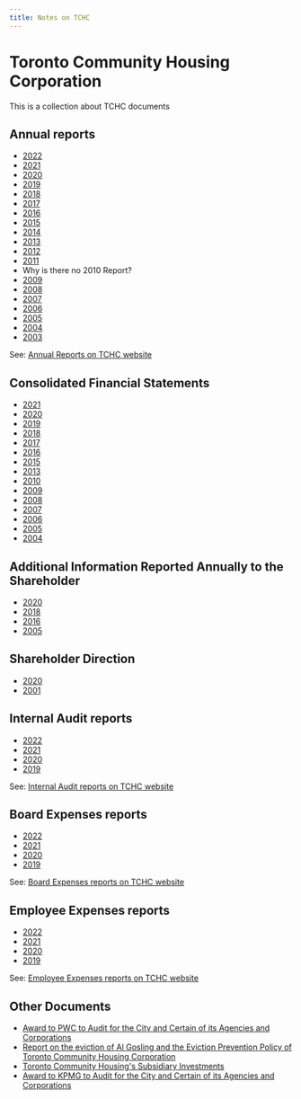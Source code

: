 ```yaml
---
title: Notes on TCHC
---
```

# Toronto Community Housing Corporation

This is a collection about TCHC documents  

## Annual reports 

- [2022](./documents/toronto-community-housing-corporation/annual-reports/Toronto%20Community%20Housing%20Annual%20Report%202022_0.pdf)
- [2021](./documents/toronto-community-housing-corporation/annual-reports/tchc_annual_report_2021.pdf)
- [2020](./documents/toronto-community-housing-corporation/annual-reports/toronto_community_housing_annual_report_2020.pdf)
- [2019](./documents/toronto-community-housing-corporation/annual-reports/toronto_community_housing_annual_report_2019.pdf)
- [2018](./documents/toronto-community-housing-corporation/annual-reports/toronto_community_housing_annual_report_2018.pdf)
- [2017](./documents/toronto-community-housing-corporation/annual-reports/toronto_community_housing_annual_report_2017.pdf)
- [2016](./documents/toronto-community-housing-corporation/annual-reports/toronto_community_housing_annual_review_2016.pdf)
- [2015](./documents/toronto-community-housing-corporation/annual-reports/toronto_community_housing_annual_report_2015.pdf)
- [2014](./documents/toronto-community-housing-corporation/annual-reports/toronto_community_housing_annual_report_2014.pdf)
- [2013](./documents/toronto-community-housing-corporation/annual-reports/toronto_community_housing_annual_report_2013_0.pdf)
- [2012](./documents/toronto-community-housing-corporation/annual-reports/toronto_community_housing_annual_report_2012.pdf)
- [2011](./documents/toronto-community-housing-corporation/annual-reports/toronto_community_housing_annual_report_2011.pdf)
- Why is there no 2010 Report?
- [2009](./documents/toronto-community-housing-corporation/annual-reports/toronto_community_housing_annual_review_2009.pdf)
- [2008](./documents/toronto-community-housing-corporation/annual-reports/toronto_community_housing_annual_review_2008.pdf)
- [2007](./documents/toronto-community-housing-corporation/annual-reports/toronto_community_housing_annual_review_2007.pdf)
- [2006](./documents/toronto-community-housing-corporation/annual-reports/toronto_community_housing_annual_review_2006.pdf)
- [2005](./documents/toronto-community-housing-corporation/annual-reports/toronto_community_housing_annual_review_2005.pdf)
- [2004](./documents/toronto-community-housing-corporation/annual-reports/toronto_community_housing_annual_review_2004.pdf)
- [2003](./documents/toronto-community-housing-corporation/annual-reports/toronto_community_housing_annual_review_2003.pdf)

See: [Annual Reports on TCHC website](https://www.torontohousing.ca/transparency/reporting/annual-reports)

## Consolidated Financial Statements
- [2021](./documents/toronto-community-housing-corporation/ConsolidatedFinancialStatements/backgroundfile-228291.pdf)
- [2020](./documents/toronto-community-housing-corporation/ConsolidatedFinancialStatements/backgroundfile-168508.pdf)
- [2019](./documents/toronto-community-housing-corporation/ConsolidatedFinancialStatements/backgroundfile-157494.pdf)
- [2018](./documents/toronto-community-housing-corporation/ConsolidatedFinancialStatements/backgroundfile-137931.pdf)
- [2017](./documents/toronto-community-housing-corporation/ConsolidatedFinancialStatements/backgroundfile-116263.pdf)
- [2016](./documents/toronto-community-housing-corporation/ConsolidatedFinancialStatements/backgroundfile-104685.pdf)
- [2015](./documents/toronto-community-housing-corporation/ConsolidatedFinancialStatements/backgroundfile-94331.pdf)
- [2013](./documents/toronto-community-housing-corporation/ConsolidatedFinancialStatements/backgroundfile-70712.pdf)
- [2010](./documents/toronto-community-housing-corporation/ConsolidatedFinancialStatements/backgroundfile-44392.pdf)
- [2009](./documents/toronto-community-housing-corporation/ConsolidatedFinancialStatements/backgroundfile-38137.pdf)
- [2008](./documents/toronto-community-housing-corporation/ConsolidatedFinancialStatements/backgroundfile-23385.pdf)
- [2007](./documents/toronto-community-housing-corporation/ConsolidatedFinancialStatements/backgroundfile-15641.pdf)
- [2006](./documents/toronto-community-housing-corporation/ConsolidatedFinancialStatements/backgroundfile-8815.pdf)
- [2005](./documents/toronto-community-housing-corporation/ConsolidatedFinancialStatements/it012.pdf)
- [2004](./documents/toronto-community-housing-corporation/ConsolidatedFinancialStatements/it012.pdf)

## Additional Information Reported Annually to the Shareholder
- [2020](./documents/toronto-community-housing-corporation/AdditionalInformationReportedShareholder/backgroundfile-168508.pdf)
- [2018](./documents/toronto-community-housing-corporation/AdditionalInformationReportedShareholder/)
- [2016](./documents/toronto-community-housing-corporation/AdditionalInformationReportedShareholder/backgroundfile-104684.pdf)
- [2005](./documents/toronto-community-housing-corporation/AdditionalInformationReportedShareholder/)

## Shareholder Direction
- [2020](./documents/toronto-community-housing-corporation/ShareholderDirection/backgroundfile-168510.pdf)
- [2001](./documents/toronto-community-housing-corporation/ShareholderDirection/communicationfile-20433.pdf)

## Internal Audit reports
- [2022](./documents/toronto-community-housing-corporation/InternalAuditReports/item_11b_-_attachment_1_-_internal_audit_department_annual_report_for_2022_final.pdf)
- [2021](./documents/toronto-community-housing-corporation/InternalAuditReports/item_10_-_attachment_1_-_iad_2021_annual_report.pdf)
- [2020](./documents/toronto-community-housing-corporation/InternalAuditReports/item_5_-_internal_audit_departments_annual_report_for_2020_cw_clean.pdf)
- [2019](./documents/toronto-community-housing-corporation/InternalAuditReports/item_2d_-_q4_2019_iad_work_plan_update_-_aoda_updated.pdf)

See: [Internal Audit reports on TCHC website](https://www.torontohousing.ca/transparency/reporting/financial-reporting)

## Board Expenses reports
- [2022](./documents/toronto-community-housing-corporation/BoardExpenses/boardexpenses_2022.pdf)
- [2021](./documents/toronto-community-housing-corporation/BoardExpenses/boardexpenses_2021.pdf)
- [2020](./documents/toronto-community-housing-corporation/BoardExpenses/boardexpenses_2020.pdf)
- [2019](./documents/toronto-community-housing-corporation/BoardExpenses/boardexpenses_2019.pdf)

See: [Board Expenses reports on TCHC website](https://www.torontohousing.ca/transparency/reporting/financial-reporting)

## Employee Expenses reports
- [2022](./documents/toronto-community-housing-corporation/EmployeeExpenses/Employee-expenses_2022.pdf)
- [2021](./documents/toronto-community-housing-corporation/EmployeeExpenses/employeeexpenses_2021.pdf)
- [2020](./documents/toronto-community-housing-corporation/EmployeeExpenses/employeeexpenses_2020.pdf)
- [2019](./documents/toronto-community-housing-corporation/EmployeeExpenses/employeeexpenses_2019.pdf)

See: [Employee Expenses reports on TCHC website](https://www.torontohousing.ca/transparency/reporting/financial-reporting)

## Other Documents
- [Award to PWC to Audit for the City and Certain of its Agencies and Corporations](./documents/toronto-community-housing-corporation/Other/backgroundfile-92065.pdf)
- [Report on the eviction of Al Gosling and the Eviction Prevention Policy of Toronto Community Housing Corporation](./documents/toronto-community-housing-corporation/Other/backgroundfile-44396.pdf)
- [Toronto Community Housing's Subsidiary Investments](./documents/toronto-community-housing-corporation/Other/backgroundfile-44393.pdf)
- [Award to KPMG to Audit for the City and Certain of its Agencies and Corporations](./documents/toronto-community-housing-corporation/Other/backgroundfile-145364.pdf)
